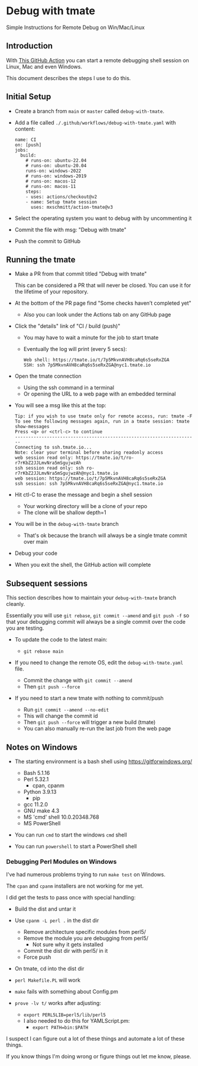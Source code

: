 Debug with tmate
================

Simple Instructions for Remote Debug on Win/Mac/Linux

## Introduction

With [This GitHub Action](
https://github.com/marketplace/actions/debugging-with-tmate) you can start a
remote debugging shell session on Linux, Mac and even Windows.

This document describes the steps I use to do this.

## Initial Setup

* Create a branch from `main` or `master` called `debug-with-tmate`.

* Add a file called `./.github/workflows/debug-with-tmate.yaml` with content:

  ```
  name: CI
  on: [push]
  jobs:
    build:
      # runs-on: ubuntu-22.04
      # runs-on: ubuntu-20.04
      runs-on: windows-2022
      # runs-on: windows-2019
      # runs-on: macos-12
      # runs-on: macos-11
      steps:
      - uses: actions/checkout@v2
      - name: Setup tmate session
        uses: mxschmitt/action-tmate@v3
  ```

* Select the operating system you want to debug with by uncommenting it

* Commit the file with msg: "Debug with tmate"

* Push the commit to GitHub

## Running the tmate

* Make a PR from that commit titled "Debug with tmate"

  This can be considered a PR that will never be closed.
  You can use it for the lifetime of your repository.

* At the bottom of the PR page find "Some checks haven’t completed yet"
  * Also you can look under the Actions tab on any GitHub page

* Click the "details" link of "CI / build (push)"
  * You may have to wait a minute for the job to start tmate
  * Eventually the log will print (every 5 secs):

    ```
    Web shell: https://tmate.io/t/7p5MkvnAVH8caRq6s5seRxZGA
    SSH: ssh 7p5MkvnAVH8caRq6s5seRxZGA@nyc1.tmate.io
    ```

* Open the tmate connection
  * Using the ssh command in a terminal
  * Or opening the URL to a web page with an embedded terminal

* You will see a msg like this at the top:

  ```
  Tip: if you wish to use tmate only for remote access, run: tmate -F
  To see the following messages again, run in a tmate session: tmate show-messages
  Press <q> or <ctrl-c> to continue
  ---------------------------------------------------------------------
  Connecting to ssh.tmate.io...
  Note: clear your terminal before sharing readonly access
  web session read only: https://tmate.io/t/ro-r7rKbZ2JJLmvNra5mSgujwzAh
  ssh session read only: ssh ro-r7rKbZ2JJLmvNra5mSgujwzAh@nyc1.tmate.io
  web session: https://tmate.io/t/7p5MkvnAVH8caRq6s5seRxZGA
  ssh session: ssh 7p5MkvnAVH8caRq6s5seRxZGA@nyc1.tmate.io
  ```

* Hit ctl-C to erase the message and begin a shell session
  * Your working directory will be a clone of your repo
  * The clone will be shallow depth=1

* You will be in the `debug-with-tmate` branch
  * That's ok because the branch will always be a single tmate commit over main

* Debug your code

* When you exit the shell, the GitHub action will complete

## Subsequent sessions

This section describes how to maintain your `debug-with-tmate` branch cleanly.

Essentially you will use `git rebase`, `git commit --amend` and `git push -f`
so that your debugging commit will always be a single commit over the code you
are testing.

* To update the code to the latest main:
  * `git rebase main`

* If you need to change the remote OS, edit the `debug-with-tmate.yaml` file.
  * Commit the change with `git commit --amend`
  * Then `git push --force`

* If you need to start a new tmate with nothing to commit/push
  * Run `git commit --amend --no-edit`
  * This will change the commit id
  * Then `git push --force` will trigger a new build (tmate)
  * You can also manually re-run the last job from the web page

## Notes on Windows

* The starting environment is a bash shell using https://gitforwindows.org/
  * Bash 5.1.16
  * Perl 5.32.1
    * cpan, cpanm
  * Python 3.9.13
    * pip
  * gcc 11.2.0
  * GNU make 4.3
  * MS 'cmd' shell 10.0.20348.768
  * MS PowerShell

* You can run `cmd` to start the windows `cmd` shell

* You can run `powershell` to start a PowerShell shell

### Debugging Perl Modules on Windows

I've had numerous problems trying to run `make test` on Windows.

The `cpan` and `cpanm` installers are not working for me yet.

I did get the tests to pass once with special handling:

* Build the dist and untar it

* Use `cpanm -L perl .` in the dist dir
  * Remove architecture specific modules from perl5/
  * Remove the module you are debugging from perl5/
    * Not sure why it gets installed
  * Commit the dist dir with perl5/ in it
  * Force push

* On tmate, cd into the dist dir

* `perl Makefile.PL` will work

* `make` fails with something about Config.pm

* `prove -lv t/` works after adjusting:
  * `export PERL5LIB=perl5/lib/perl5`
  * I also needed to do this for YAMLScript.pm:
    * `export PATH=bin:$PATH`

I suspect I can figure out a lot of these things and automate a lot of these
things.

If you know things I'm doing wrong or figure things out let me know, please.
